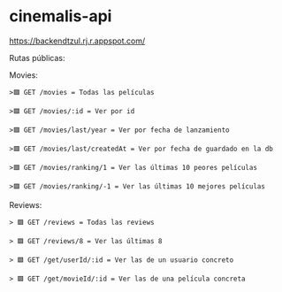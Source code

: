 # cinemalis-api

https://backendtzul.rj.r.appspot.com/

Rutas públicas:
  
  Movies:
    
    >🟩 GET /movies = Todas las películas
    
    >🟩 GET /movies/:id = Ver por id
    
    >🟩 GET /movies/last/year = Ver por fecha de lanzamiento
    
    >🟩 GET /movies/last/createdAt = Ver por fecha de guardado en la db
    
    >🟩 GET /movies/ranking/1 = Ver las últimas 10 peores películas
    
    >🟩 GET /movies/ranking/-1 = Ver las últimas 10 mejores películas

  Reviews:
    
    > 🟩 GET /reviews = Todas las reviews
    
    > 🟩 GET /reviews/8 = Ver las últimas 8
    
    > 🟩 GET /get/userId/:id = Ver las de un usuario concreto
    
    > 🟩 GET /get/movieId/:id = Ver las de una película concreta
